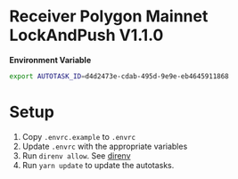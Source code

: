 # Receiver Polygon Mainnet LockAndPush V1.1.0

**Environment Variable** 
```.sh 
export AUTOTASK_ID=d4d2473e-cdab-495d-9e9e-eb4645911868
```

# Setup

1. Copy `.envrc.example` to `.envrc`
2. Update `.envrc` with the appropriate variables
3. Run `direnv allow`.  See [direnv](https://direnv.net)
4. Run `yarn update` to update the autotasks.
